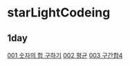 # starLightCodeing

## 1day
[001 숫자의 합 구하기](./001%EC%88%AB%EC%9E%90%EC%9D%98%ED%95%A9%EA%B5%AC%ED%95%98%EA%B8%B0/)
[002 평균](./002%ED%8F%89%EA%B7%A0%EA%B5%AC%ED%95%98%EA%B8%B0/)
[003 구간합4](./003%EA%B5%AC%EA%B0%84%ED%95%A94/)